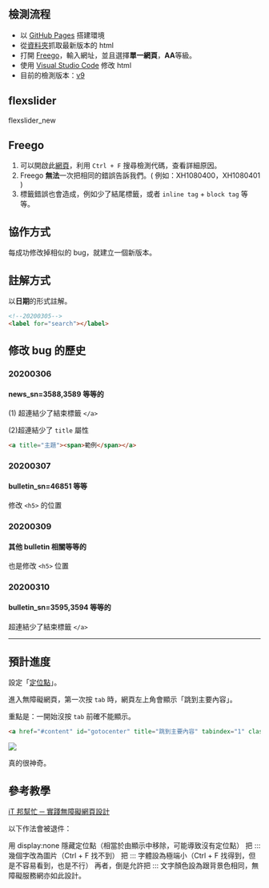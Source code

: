 ## 檢測流程

- 以 [GitHub Pages](https://pages.github.com/) 搭建環境
- 從[資料夾](https://webhd.ncyu.edu.tw/share.cgi?ssid=07WBEfX)抓取最新版本的 html
- 打開 [Freego](https://www.handicap-free.nat.gov.tw/Download/Detail/1375?Category=52)，輸入網址，並且選擇**單一網頁**，**AA**等級。
- 使用 [Visual Studio Code](https://code.visualstudio.com/) 修改 html
- 目前的檢測版本：[v9](https://kevinhsu7361.github.io/NCYU/index2021_v7.html)

## flexslider

flexslider_new

## Freego

1. 可以開啟此[網頁](https://www.handicap-free.nat.gov.tw/Accessible/Detail/144?Category=46)，利用 `Ctrl + F` 搜尋檢測代碼，查看詳細原因。
2. Freego **無法**一次把相同的錯誤告訴我們。( 例如：XH1080400，XH1080401 )
3. 標籤錯誤也會造成，例如少了結尾標籤，或者 `inline tag` + `block tag` 等等。

## 協作方式

每成功修改掉相似的 bug，就建立一個新版本。

## 註解方式

以**日期**的形式註解。

```html
<!--20200305-->
<label for="search"></label>
```

## 修改 bug 的歷史

### 20200306

#### news_sn=3588,3589 等等的

(1) 超連結少了結束標籤 `</a>`

(2)超連結少了 `title` 屬性

```html
<a title="主題"><span>範例</span></a>
```

### 20200307

#### bulletin_sn=46851 等等

修改 `<h5>` 的位置

### 20200309

#### 其他 bulletin 相關等等的

也是修改 `<h5>` 位置

### 20200310

#### bulletin_sn=3595,3594 等等的

超連結少了結束標籤 `</a>`

---

## 預計進度

設定「[定位點](https://www.handicap-free.nat.gov.tw/Questions/Detail/82?Category=33)」。

進入無障礙網頁，第一次按 `tab` 時，網頁左上角會顯示「跳到主要內容」。

重點是：一開始沒按 `tab` 前確不能顯示。

```html
<a href="#content" id="gotocenter" title="跳到主要內容" tabindex="1" class="sr-only sr-only-focusable">跳到主要內容</a>
```

![](https://i.imgur.com/CsrDKCG.png)

真的很神奇。

## 參考教學

[iT 邦幫忙 ─ 實踐無障礙網頁設計](https://ithelp.ithome.com.tw/users/20108045/ironman/2454)

以下作法會被退件：

用 display:none 隱藏定位點（相當於由顯示中移除，可能導致沒有定位點）
把 ::: 幾個字改為圖片（Ctrl + F 找不到）
把 ::: 字體設為極端小（Ctrl + F 找得到，但是不容易看到，也是不行）
再者，倒是允許把 ::: 文字顏色設為跟背景色相同，無障礙服務網亦如此設計。